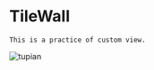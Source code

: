 # TileWall

	This is a practice of custom view.


![tupian](http://7xtfrb.com1.z0.glb.clouddn.com/TileWall.gif)